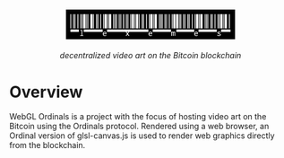 <h3 align="center">
  <img height="60%" width="60%" src="https://github.com/cskonopka/lexemes/blob/main/logo.png?raw=true"/>
</h3>

<p align="center"><em>decentralized video art on the Bitcoin blockchain</em></p>

# Overview
WebGL Ordinals is a project with the focus of hosting video art on the Bitcoin using the Ordinals protocol. Rendered using a web browser, an Ordinal version of glsl-canvas.js is used to render web graphics directly from the blockchain.

